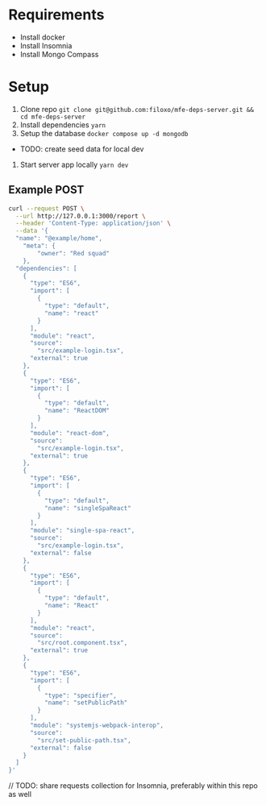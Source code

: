 # Requirements

- Install docker
- Install Insomnia 
- Install Mongo Compass

# Setup 

1. Clone repo `git clone git@github.com:filoxo/mfe-deps-server.git && cd mfe-deps-server`
1. Install dependencies `yarn`
1. Setup the database `docker compose up -d mongodb`
  - TODO: create seed data for local dev
1. Start server app locally `yarn dev`

## Example POST

```sh
curl --request POST \
  --url http://127.0.0.1:3000/report \
  --header 'Content-Type: application/json' \
  --data '{
  "name": "@example/home",
	"meta": {
		"owner": "Red squad"
	},
  "dependencies": [
    {
      "type": "ES6",
      "import": [
        {
          "type": "default",
          "name": "react"
        }
      ],
      "module": "react",
      "source":
        "src/example-login.tsx",
      "external": true
    },
    {
      "type": "ES6",
      "import": [
        {
          "type": "default",
          "name": "ReactDOM"
        }
      ],
      "module": "react-dom",
      "source":
        "src/example-login.tsx",
      "external": true
    },
    {
      "type": "ES6",
      "import": [
        {
          "type": "default",
          "name": "singleSpaReact"
        }
      ],
      "module": "single-spa-react",
      "source":
        "src/example-login.tsx",
      "external": false
    },
    {
      "type": "ES6",
      "import": [
        {
          "type": "default",
          "name": "React"
        }
      ],
      "module": "react",
      "source":
        "src/root.component.tsx",
      "external": true
    },
    {
      "type": "ES6",
      "import": [
        {
          "type": "specifier",
          "name": "setPublicPath"
        }
      ],
      "module": "systemjs-webpack-interop",
      "source":
        "src/set-public-path.tsx",
      "external": false
    }
  ]
}'
```

// TODO: share requests collection for Insomnia, preferably within this repo as well